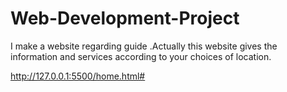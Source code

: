 # Web-Development-Project
I make a website regarding guide .Actually this website gives the information and services according to your choices of location.

http://127.0.0.1:5500/home.html#
